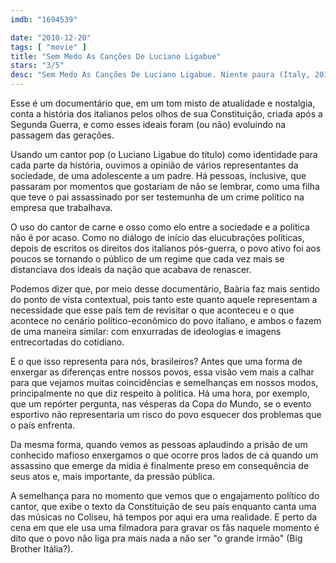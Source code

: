 ```yaml
---
imdb: "1694539"

date: "2010-12-20"
tags: [ "movie" ]
title: "Sem Medo As Canções De Luciano Ligabue"
stars: "3/5"
desc: "Sem Medo As Canções De Luciano Ligabue. Niente paura (Italy, 2010). Dirigido por Piergiorgio Gay. Escrito por Piergiorgio Gay, Piergiorgio Paterlini. Com Luciana Castellina, Luigi Ciotti, Beppino Englaro, Margherita Hack, Luciano Ligabue, Stefano Rodotà, Sabina Rossa, Paolo Rossi, Giovanni Soldini."
---
```

Esse é um documentário que, em um tom misto de atualidade e nostalgia, conta a história dos italianos pelos olhos de sua Constituição, criada após a Segunda Guerra, e como esses ideais foram (ou não) evoluindo na passagem das gerações.

Usando um cantor pop (o Luciano Ligabue do título) como identidade para cada parte da história, ouvimos a opinião de vários representantes da sociedade, de uma adolescente a um padre. Há pessoas, inclusive, que passaram por momentos que gostariam de não se lembrar, como uma filha que teve o pai assassinado por ser testemunha de um crime político na empresa que trabalhava.

O uso do cantor de carne e osso como elo entre a sociedade e a política não é por acaso. Como no diálogo de início das elucubrações políticas, depois de escritos os direitos dos italianos pós-guerra, o povo ativo foi aos poucos se tornando o público de um regime que cada vez mais se distanciava dos ideais da nação que acabava de renascer.

Podemos dizer que, por meio desse documentário, Baària faz mais sentido do ponto de vista contextual, pois tanto este quanto aquele representam a necessidade que esse país tem de revisitar o que aconteceu e o que acontece no cenário político-econômico do povo italiano, e ambos o fazem de uma maneira similar: com enxurradas de ideologias e imagens entrecortadas do cotidiano.

E o que isso representa para nós, brasileiros? Antes que uma forma de enxergar as diferenças entre nossos povos, essa visão vem mais a calhar para que vejamos muitas coincidências e semelhanças em nossos modos, principalmente no que diz respeito à política. Há uma hora, por exemplo, que um repórter pergunta, nas vésperas da Copa do Mundo, se o evento esportivo não representaria um risco do povo esquecer dos problemas que o país enfrenta.

Da mesma forma, quando vemos as pessoas aplaudindo a prisão de um conhecido mafioso enxergamos o que ocorre pros lados de cá quando um assassino que emerge da mídia é finalmente preso em consequência de seus atos e, mais importante, da pressão pública.

A semelhança para no momento que vemos que o engajamento político do cantor, que exibe o texto da Constituição de seu país enquanto canta uma das músicas no Coliseu, há tempos por aqui era uma realidade. E perto da cena em que ele usa uma filmadora para gravar os fãs naquele momento é dito que o povo não liga pra mais nada a não ser "o grande irmão" (Big Brother Itália?).

